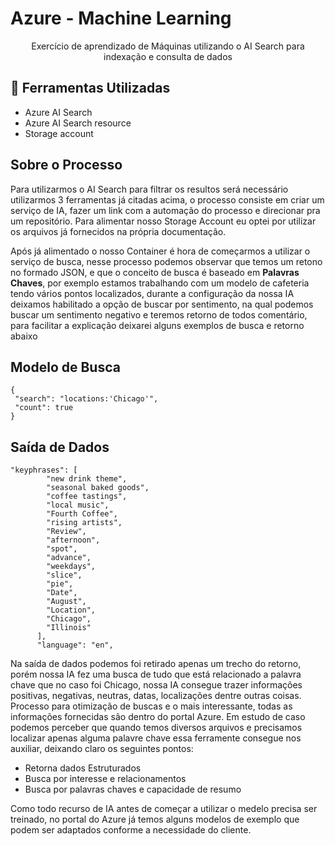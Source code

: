 <h1>Azure - Machine Learning</h1>
<p align="center">
Exercício de aprendizado de Máquinas utilizando o AI Search para indexação e consulta de dados
</p>

## 📎 Ferramentas Utilizadas
- Azure AI Search
- Azure AI Search resource
- Storage account

## Sobre o Processo
<p>Para utilizarmos o AI Search para filtrar os resultos será necessário utilizarmos 3 ferramentas já citadas acima, o processo consiste em criar um serviço de IA, fazer um link com a automação do processo e direcionar pra um repositório. Para alimentar nosso Storage Account eu optei por utilizar os arquivos já fornecidos na própria documentação.</p>
<p>Após já alimentado o nosso Container é hora de começarmos a utilizar o serviço de busca, nesse processo podemos observar que temos um retono no formado JSON, e que o conceito de busca é baseado em <strong>Palavras Chaves</strong>, por exemplo estamos trabalhando com um modelo de cafeteria tendo vários pontos localizados, durante a configuração da nossa IA deixamos habilitado a opção de buscar por sentimento, na qual podemos buscar um sentimento negativo e teremos retorno de todos comentário, para facilitar a explicação deixarei alguns exemplos de busca e retorno abaixo</p>

## Modelo de Busca
```
{
 "search": "locations:'Chicago'",
 "count": true
}
```

## Saída de Dados
```
"keyphrases": [
        "new drink theme",
        "seasonal baked goods",
        "coffee tastings",
        "local music",
        "Fourth Coffee",
        "rising artists",
        "Review",
        "afternoon",
        "spot",
        "advance",
        "weekdays",
        "slice",
        "pie",
        "Date",
        "August",
        "Location",
        "Chicago",
        "Illinois"
      ],
      "language": "en",
```

<p>Na saída de dados podemos foi retirado apenas um trecho do retorno, porém nossa IA fez uma busca de tudo que está relacionado a palavra chave que no caso foi Chicago, nossa IA consegue trazer informações positivas, negativas, neutras, datas, localizações dentre outras coisas. Processo para otimização de buscas e o mais interessante, todas as informações fornecidas são dentro do portal Azure. Em estudo de caso podemos perceber que quando temos diversos arquivos e precisamos localizar apenas alguma palavre chave essa ferramente consegue nos auxiliar, deixando claro os seguintes pontos:
</p>

- Retorna dados Estruturados
- Busca por interesse e relacionamentos
- Busca por palavras chaves e capacidade de resumo

<p>Como todo recurso de IA antes de começar a utilizar o medelo precisa ser treinado, no portal do Azure já temos alguns modelos de exemplo que podem ser adaptados conforme a necessidade do cliente.</p>
